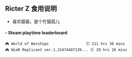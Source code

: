 ## Ricter Z 食用说明
- 喜欢猫猫，是个冇猫孤儿

<!-- steam-box start -->
#### - Steam playtime leaderboard
```text
🎮 World of Warships                 🕘 211 hrs 36 mins
🎮 NieR Replicant ver.1.22474487139... 🕘 20 hrs 28 mins
```
<!-- Powered by https://github.com/YouEclipse/steam-box . -->
<!-- steam-box end -->
